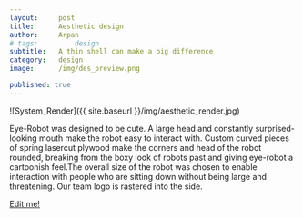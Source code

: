 ```yaml
---
layout:     post
title:      Aesthetic design
author:     Arpan
# tags: 		design
subtitle:  	A thin shell can make a big difference
category:   design
image: 		/img/des_preview.png

published: true
---
```

<!-- Start Writing Below in Markdown -->

<!-- Table of Contents -->
![System_Render]({{ site.baseurl }}/img/aesthetic_render.jpg)

Eye-Robot was designed to be cute. A large head and constantly surprised-looking mouth make the robot easy to interact with. Custom curved pieces of spring lasercut plywood make the corners and head of the robot rounded, breaking from the boxy look of robots past and giving eye-robot a cartoonish feel.The overall size of the robot was chosen to enable interaction with people who are sitting down without being large and threatening. Our team logo is rastered into the side. 


[Edit me!](https://github.com/HALtheWise/eye-robot-website/tree/master/_posts)




<!-- [Link to Google](https://www.google.com) -->
<!-- ![Image embed]({{ site.baseurl }}/img/Logo_Fairy_Tail_right.png) -->
